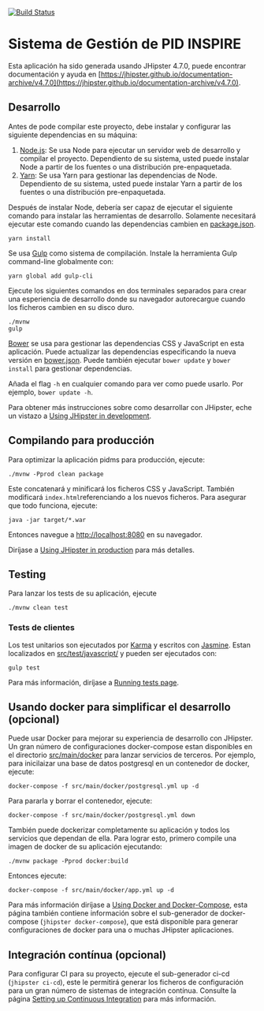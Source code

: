 [![Build Status](https://travis-ci.org/IAAA-Lab/pid-ms.png)](https://travis-ci.org/IAAA-Lab/pid-ms)

# Sistema de Gestión de PID INSPIRE

Esta aplicación ha sido generada usando JHipster 4.7.0, puede encontrar documentación y ayuda en [https://jhipster.github.io/documentation-archive/v4.7.0](https://jhipster.github.io/documentation-archive/v4.7.0).


## Desarrollo

Antes de pode compilar este proyecto, debe instalar y configurar las siguiente dependencias en su máquina:

1. [Node.js][]: Se usa Node para ejecutar un servidor web de desarrollo y compilar el proyecto.
	Dependiento de su sistema, usted puede instalar Node a partir de los fuentes o una distribución pre-enpaquetada.
2. [Yarn][]: Se usa Yarn para gestionar las dependencias de Node.
	Dependiento de su sistema, usted puede instalar Yarn a partir de los fuentes o una distribución pre-enpaquetada.

Después de instalar Node, debería ser capaz de ejecutar el siguiente comando para instalar las herramientas de desarrollo.
Solamente necesitará ejecutar este comando cuando las dependencias cambien en [package.json](package.json).

    yarn install

Se usa [Gulp][] como sistema de compilación. Instale la herramienta Gulp command-line globalmente con: 

    yarn global add gulp-cli

Ejecute los siguientes comandos en dos terminales separados para crear una esperiencia de desarrollo donde su navegador autorecargue cuando los ficheros cambien en su disco duro.

    ./mvnw
    gulp

[Bower][] se usa para gestionar las dependencias CSS y JavaScript en esta aplicación. Puede actualizar las dependencias especificando la nueva versión en [bower.json](bower.json). Puede también ejecutar `bower update` y `bower install` para gestionar dependencias.

Añada el flag `-h` en cualquier comando para ver como puede usarlo. Por ejemplo, `bower update -h`.

Para obtener más instrucciones sobre como desarrollar con JHipster, eche un vistazo a [Using JHipster in development][].


## Compilando para producción

Para optimizar la aplicación pidms para producción, ejecute:

    ./mvnw -Pprod clean package

Este concatenará y minificará los ficheros CSS y JavaScript. También modificará `index.html`referenciando a los nuevos ficheros.
Para asegurar que todo funciona, ejecute:

    java -jar target/*.war

Entonces navegue a [http://localhost:8080](http://localhost:8080) en su navegador.

Diríjase a [Using JHipster in production][] para más detalles.

## Testing

Para lanzar los tests de su aplicación, ejecute

    ./mvnw clean test

### Tests de clientes

Los test unitarios son ejecutados por [Karma][] y escritos con [Jasmine][]. Estan localizados en [src/test/javascript/](src/test/javascript/) y pueden ser ejecutados con:

    gulp test

Para más información, diríjase a [Running tests page][].

## Usando docker para simplificar el desarrollo (opcional)
Puede usar Docker para mejorar su experiencia de desarrollo con JHipster. Un gran número de configuraciones docker-compose estan disponibles en el directorio [src/main/docker](src/main/docker) para lanzar servicios de terceros.
Por ejemplo, para inicilaizar una base de datos postgresql en un contenedor de docker, ejecute:

    docker-compose -f src/main/docker/postgresql.yml up -d

Para pararla y borrar el contenedor, ejecute:

    docker-compose -f src/main/docker/postgresql.yml down

También puede dockerizar completamente su aplicación y todos los servicios que dependan de ella.
Para lograr esto, primero compile una imagen de docker de su aplicación ejecutando:

    ./mvnw package -Pprod docker:build

Entonces ejecute:

    docker-compose -f src/main/docker/app.yml up -d

Para más información diríjase a [Using Docker and Docker-Compose][], esta página también contiene información sobre el sub-generador de docker-compose (`jhipster docker-compose`), que está disponible para generar configuraciones de docker para una o muchas JHipster aplicaciones.

## Integración contínua (opcional)

Para configurar CI para su proyecto, ejecute el sub-generador ci-cd (`jhipster ci-cd`), este le permitirá generar los ficheros de configuración para un gran número de sistemas de integración contínua. Consulte la página [Setting up Continuous Integration][] para más información.

[JHipster Homepage and latest documentation]: https://jhipster.github.io
[JHipster 4.7.0 archive]: https://jhipster.github.io/documentation-archive/v4.7.0

[Using JHipster in development]: https://jhipster.github.io/documentation-archive/v4.7.0/development/
[Service Discovery and Configuration with the JHipster-Registry]: https://jhipster.github.io/documentation-archive/v4.7.0/microservices-architecture/#jhipster-registry
[Using Docker and Docker-Compose]: https://jhipster.github.io/documentation-archive/v4.7.0/docker-compose
[Using JHipster in production]: https://jhipster.github.io/documentation-archive/v4.7.0/production/
[Running tests page]: https://jhipster.github.io/documentation-archive/v4.7.0/running-tests/
[Setting up Continuous Integration]: https://jhipster.github.io/documentation-archive/v4.7.0/setting-up-ci/


[Node.js]: https://nodejs.org/
[Yarn]: https://yarnpkg.org/
[Bower]: http://bower.io/
[Gulp]: http://gulpjs.com/
[BrowserSync]: http://www.browsersync.io/
[Karma]: http://karma-runner.github.io/
[Jasmine]: http://jasmine.github.io/2.0/introduction.html
[Protractor]: https://angular.github.io/protractor/
[Leaflet]: http://leafletjs.com/
[DefinitelyTyped]: http://definitelytyped.org/
